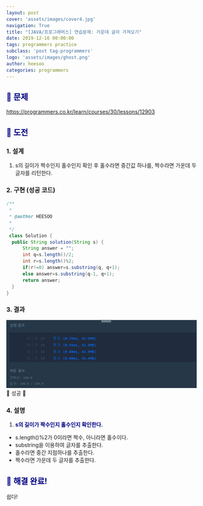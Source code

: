 ```yaml
---
layout: post
cover: 'assets/images/cover4.jpg'
navigation: True
title: "[JAVA/프로그래머스] 연습문제: 가운데 글자 가져오기"
date: 2019-12-16 00:00:00
tags: programmers practice
subclass: 'post tag-programmers'
logo: 'assets/images/ghost.png'
author: heesoo
categories: programmers
---
```

## <span style="color:navy">👀 문제</span>
<https://programmers.co.kr/learn/courses/30/lessons/12903>

## <span style="color:navy">👊 도전</span>

### 1. 설계
1. s의 길이가 짝수인지 홀수인지 확인 후 홀수라면 중간값 하나를, 짝수라면 가운데 두 글자를 리턴한다.

### 2. 구현 (성공 코드)
```java
/**
 *
 * @author HEESOO
 *
 */
 class Solution {
  public String solution(String s) {
      String answer = "";
      int q=s.length()/2;
      int r=s.length()%2;
      if(r!=0) answer=s.substring(q, q+1);
      else answer=s.substring(q-1, q+1);
      return answer;
  }
}
 ```

### 3. 결과
![실행결과](./assets/images/191216_3.PNG)
🤟 성공 🤟

### 4. 설명
1. **<span style="color:navy">s의 길이가 짝수인지 홀수인지 확인한다.</span>**
- s.length()%2가 0이라면 짝수, 아니라면 홀수이다.
- substring을 이용하여 글자를 추출한다.
- 홀수라면 중간 지점하나를 추출한다.
- 짝수라면 가운데 두 글자를 추출한다.

## <span style="color:navy">👏 해결 완료!</span>
쉽다!
